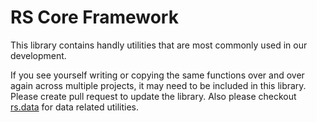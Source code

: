 ﻿# RS Core Framework
This library contains handly utilities that are most commonly used in our development.

If you see yourself writing or copying the same functions over and over again across multiple projects, it may need to be included in this library. Please create pull request to update the library. Also please checkout [rs.data](/rs/data) for data related utilities.

